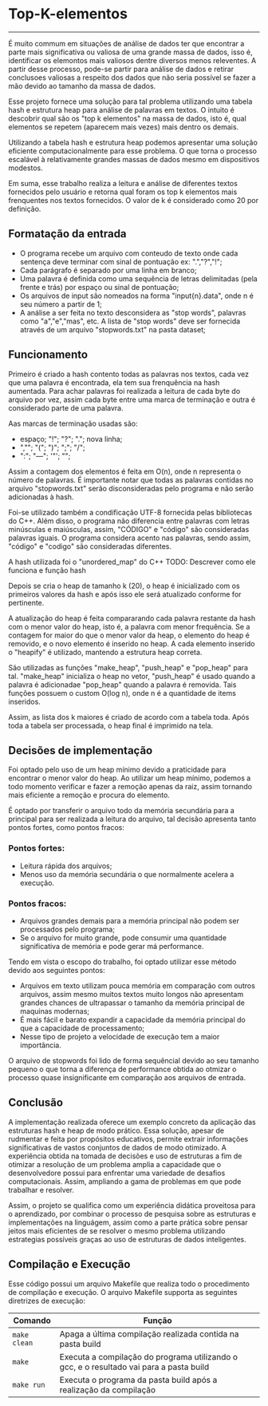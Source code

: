 # Top-K-elementos
---

É muito commum em situações de análise de dados ter que encontrar a parte mais significativa ou valiosa de uma grande massa de dados, isso é, identificar os elemontos mais valiosos dentre diversos menos releventes. A partir desse processo, pode-se partir para análise de dados e retirar conclusoes valiosas a respeito dos dados que não seria possível se fazer a mão devido ao tamanho da massa de dados.

Esse projeto fornece uma solução para tal problema utilizando uma tabela hash e estrutura heap para análise de palavras em textos. O intuito é descobrir qual são os "top k elementos" na massa de dados, isto é, qual elementos se repetem (aparecem mais vezes) mais dentro os demais.

Utilizando a tabela hash e estrutura heap podemos apresentar uma solução eficiente computacionalmente para esse problema. O que torna o processo escalável à relativamente grandes massas de dados mesmo em dispositivos modestos.

Em suma, esse trabalho realiza a leitura e análise de diferentes textos fornecidos pelo usuário e retorna qual foram os top k elementos mais frenquentes nos textos fornecidos. O valor de k é considerado como 20 por definição.

## Formatação da entrada

- O programa recebe um arquivo com conteudo de texto onde cada sentença deve terminar com sinal de pontuação ex: ".","?","!";
- Cada parágrafo é separado por uma linha em branco;
- Uma palavra é definida como uma sequência de letras delimitadas (pela frente e trás) por espaço ou sinal de pontuação;
- Os arquivos de input são nomeados na forma "input{n}.data", onde n é seu número a partir de 1;
- A análise a ser feita no texto desconsidera as "stop words", palavras como "a","e","mas", etc. A lista de "stop words" deve ser fornecida através de um arquivo "stopwords.txt" na pasta dataset;

## Funcionamento

Primeiro é criado a hash contento todas as palavras nos textos, cada vez que uma palavra é encontrada, ela tem sua frenquência na hash aumentada. Para achar palavras foi realizada a leitura de cada byte do arquivo por vez, assim cada byte entre uma marca de terminação e outra é considerado parte de uma palavra.

Aas marcas de terminação usadas são: 
- espaço; "!"; "?"; "."; nova linha;
- ",""; "("; ")"; ";"; "/"; 
- ":"; "—"; '"'; "\";

Assim a contagem dos elementos é feita em O(n), onde n representa o número de palavras. É importante notar que todas as palavras contidas no arquivo "stopwords.txt" serão disconsideradas pelo programa e não serão adicionadas à hash.

Foi-se utilizado também a condificação UTF-8 fornecida pelas bibliotecas do C++. Além disso, o programa não diferencia entre palavras com letras minúsculas e maiúsculas, assim, "CÓDIGO" e "código" são consideradas palavras iguais. O programa considera acento nas palavras, sendo assim, "código" e "codigo" são consideradas diferentes.

A hash utilizada foi o "unordered_map" do C++ TODO: Descrever como ele funciona e função hash

Depois se cria o heap de tamanho k (20), o heap é inicializado com os primeiros valores da hash e após isso ele será atualizado conforme for pertinente.

A atualização do heap é feita compararando cada palavra restante da hash com o menor valor do heap, isto é, a palavra com menor frequência. Se a contagem for maior do que o menor valor da heap, o elemento do heap é removido, e o novo elemento é inserido no heap. A cada elemento inserido o "heapify" é utilizado, mantendo a estrutura heap correta.

São utilizadas as funções "make_heap", "push_heap" e "pop_heap" para tal. "make_heap" inicializa o heap no vetor, "push_heap" é usado quando a palavra é adicionadae "pop_heap" quando a palavra é removida. Tais funções possuem o custom O(log n), onde n é a quantidade de items inseridos.

Assim, as lista dos k maiores é criado de acordo com a tabela toda. Após toda a tabela ser processada, o heap final é imprimido na tela.

## Decisões de implementação 

Foi optado pelo uso de um heap mínimo devido a praticidade para encontrar o menor valor do heap. Ao utilizar um heap mínimo, podemos a todo momento verificar e fazer a remoção apenas da raiz, assim tornando mais eficiente a remoção e procura do elemento.

É optado por transferir o arquivo todo da memória secundária para a principal para ser realizada a leitura do arquivo, tal decisão apresenta tanto pontos fortes, como pontos fracos:

### Pontos fortes:
- Leitura rápida dos arquivos;
- Menos uso da memória secundária o que normalmente acelera a execução.

### Pontos fracos:
- Arquivos grandes demais para a memória principal não podem ser processados pelo programa;
- Se o arquivo for muito grande, pode consumir uma quantidade significativa de memória e pode gerar má performance.

Tendo em vista o escopo do trabalho, foi optado utilizar esse método devido aos seguintes pontos:
- Arquivos em texto utilizam pouca memória em comparação com outros arquivos, assim mesmo muitos textos muito longos não apresentam grandes chances de ultrapassar o tamanho da memória principal de maquinas modernas;
- É mais fácil e barato expandir a capacidade da memória principal do que a capacidade de processamento;
- Nesse tipo de projeto a velocidade de execução tem a maior importância.

O arquivo de stopwords foi lido de forma sequêncial devido ao seu tamanho pequeno o que torna a diferença de performance obtida ao otmizar o processo quase insignificante em comparação aos arquivos de entrada.

## Conclusão

A implementação realizada oferece um exemplo concreto da aplicação das estruturas hash e heap de modo prático. Essa solução, apesar de rudmentar e feita por propósitos educativos, permite extrair informações significativas de vastos conjuntos de dados de modo otimizado.
A experiência obtida na tomada de decisões e uso de estruturas a fim de otimizar a resolução de um problema amplia a capacidade que o desenvolvedore possui para enfrentar uma variedade de desafios computacionais. Assim, ampliando a gama de problemas em que pode trabalhar e resolver.

Assim, o projeto se qualifica como um experiência didática proveitosa para o aprendizado, por combinar o processo de pesquisa sobre as estruturas e implementações na linguágem, assim como a parte prática sobre pensar jeitos mais eficientes de se resolver o mesmo problema utilizando estrategias possíveis graças ao uso de estruturas de dados inteligentes.

## Compilação e Execução

Esse código possui um arquivo Makefile que realiza todo o procedimento de compilação e execução.
O arquivo Makefile supporta as seguintes diretrizes de execução:


| Comando                |  Função                                                                                           |                     
| -----------------------| ------------------------------------------------------------------------------------------------- |
|  `make clean`          | Apaga a última compilação realizada contida na pasta build                                        |
|  `make`                | Executa a compilação do programa utilizando o gcc, e o resultado vai para a pasta build           |
|  `make run`            | Executa o programa da pasta build após a realização da compilação                                 |
